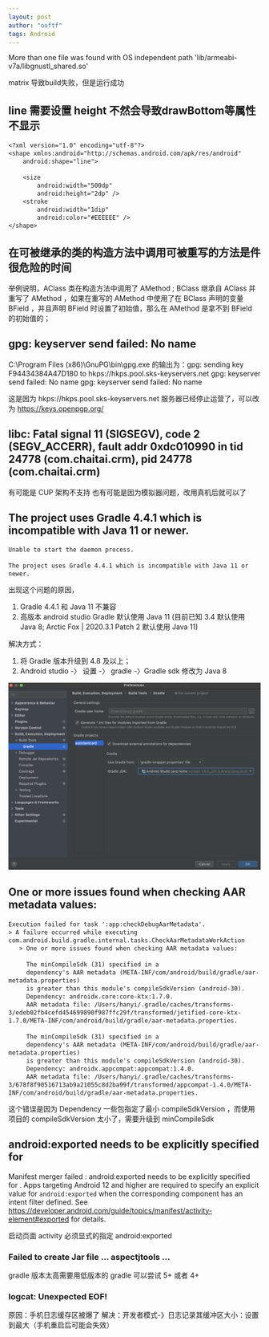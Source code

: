 ```yaml
---
layout: post
author: "ooftf"
tags: Android
---
```


More than one  file was found with OS independent path 'lib/armeabi-v7a/libgnustl_shared.so'


matrix 导致build失败，但是运行成功

## line 需要设置 height 不然会导致drawBottom等属性不显示
    <?xml version="1.0" encoding="utf-8"?>
    <shape xmlns:android="http://schemas.android.com/apk/res/android"
        android:shape="line">

        <size
            android:width="500dp"
            android:height="2dp" />
        <stroke
            android:width="1dip"
            android:color="#EEEEEE" />
    </shape>
## 在可被继承的类的构造方法中调用可被重写的方法是件很危险的时间
举例说明，AClass 类在构造方法中调用了 AMethod ; BClass 继承自 AClass 并重写了 AMethod ，如果在重写的 AMethod 中使用了在 BClass 声明的变量 BField ，并且声明 BField 时设置了初始值，那么在  AMethod 是拿不到 BField 的初始值的；

## gpg: keyserver send failed: No name
C:\Program Files (x86)\GnuPG\bin\gpg.exe 的输出为：gpg: sending key F94434384A47D180 to hkps://hkps.pool.sks-keyservers.net gpg: keyserver send failed: No name gpg: keyserver send failed: No name

这是因为 hkps://hkps.pool.sks-keyservers.net 服务器已经停止运营了，可以改为 https://keys.openpgp.org/

## libc: Fatal signal 11 (SIGSEGV), code 2 (SEGV_ACCERR), fault addr 0xdc010990 in tid 24778 (com.chaitai.crm), pid 24778 (com.chaitai.crm)
有可能是 CUP 架构不支持
也有可能是因为模拟器问题，改用真机后就可以了

## The project uses Gradle 4.4.1 which is incompatible with Java 11 or newer.
```
Unable to start the daemon process.

The project uses Gradle 4.4.1 which is incompatible with Java 11 or newer.
```

出现这个问题的原因，
1. Gradle 4.4.1 和 Java 11 不兼容
2. 高版本 android studio Gradle 默认使用 Java 11  (目前已知 3.4 默认使用 Java 8; Arctic Fox | 2020.3.1 Patch 2 默认使用 Java 11)

解决方式：

1. 将 Gradle 版本升级到 4.8 及以上；
2. Android studio -〉 设置 -〉 gradle -〉Gradle sdk 修改为 Java 8

![as-gradle-jdk](https://raw.githubusercontent.com/ooftf/Material/master/img/blog/as_gradle_jdk.png)


## One or more issues found when checking AAR metadata values:
```log
Execution failed for task ':app:checkDebugAarMetadata'.
> A failure occurred while executing com.android.build.gradle.internal.tasks.CheckAarMetadataWorkAction
   > One or more issues found when checking AAR metadata values:
     
     The minCompileSdk (31) specified in a
     dependency's AAR metadata (META-INF/com/android/build/gradle/aar-metadata.properties)
     is greater than this module's compileSdkVersion (android-30).
     Dependency: androidx.core:core-ktx:1.7.0.
     AAR metadata file: /Users/hanyi/.gradle/caches/transforms-3/edeb02fb4cefd454699890f987ffc29f/transformed/jetified-core-ktx-1.7.0/META-INF/com/android/build/gradle/aar-metadata.properties.
     
     The minCompileSdk (31) specified in a
     dependency's AAR metadata (META-INF/com/android/build/gradle/aar-metadata.properties)
     is greater than this module's compileSdkVersion (android-30).
     Dependency: androidx.appcompat:appcompat:1.4.0.
     AAR metadata file: /Users/hanyi/.gradle/caches/transforms-3/678f8f90516713ab9a21055c8d2ba99f/transformed/appcompat-1.4.0/META-INF/com/android/build/gradle/aar-metadata.properties.
```

这个错误是因为 Dependency 一些包指定了最小 compileSdkVersion ，而使用项目的 compileSdkVersion 太小了，需要升级到 minCompileSdk


##  android:exported needs to be explicitly specified for <activity>

Manifest merger failed : android:exported needs to be explicitly specified for <activity>. Apps targeting Android 12 and higher are required to specify an explicit value for `android:exported` when the corresponding component has an intent filter defined. See https://developer.android.com/guide/topics/manifest/activity-element#exported for details.

启动页面 activity 必须显式的指定 android:exported



### Failed to create Jar file ... aspectjtools ...

gradle 版本太高需要用低版本的 gradle 可以尝试  5+ 或者 4+


### logcat: Unexpected EOF!

原因：手机日志缓存区被爆了
解决：开发者模式-》日志记录其缓冲区大小：设置到最大（手机重启后可能会失效）